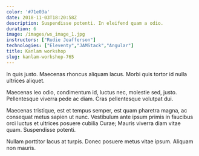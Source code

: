 ```yaml
---
color: '#71e03a'
date: 2018-11-03T18:20:58Z
description: Suspendisse potenti. In eleifend quam a odio.
duration: 6
image: /images/ws_image_1.jpg
instructors: ["Rudie Jeafferson"]
technologies: ["Eleventy","JAMStack","Angular"]
title: Kanlam workshop
slug: kanlam-workshop-765
---
```

In quis justo. Maecenas rhoncus aliquam lacus. Morbi quis tortor id nulla ultrices aliquet.

Maecenas leo odio, condimentum id, luctus nec, molestie sed, justo. Pellentesque viverra pede ac diam. Cras pellentesque volutpat dui.

Maecenas tristique, est et tempus semper, est quam pharetra magna, ac consequat metus sapien ut nunc. Vestibulum ante ipsum primis in faucibus orci luctus et ultrices posuere cubilia Curae; Mauris viverra diam vitae quam. Suspendisse potenti.

Nullam porttitor lacus at turpis. Donec posuere metus vitae ipsum. Aliquam non mauris.
